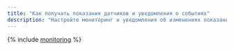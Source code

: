 ```yaml
---
title: "Как получать показания датчиков и уведомления о событиях"
description: "Настройте мониторинг и уведомления об изменениях показаний датчиков с помощью сервисов {{ iot-name }}, {{ sf-name }} и {{ monitoring-name }}."
---
```


{% include [monitoring](../../_tutorials/applied/monitoring.md) %}